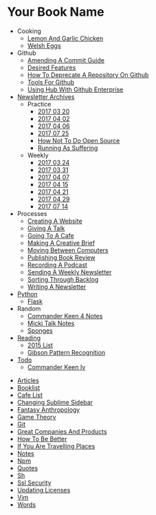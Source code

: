 # Your Book Name

- Cooking
  * [Lemon And Garlic Chicken](cooking/lemon-and-garlic-chicken.md)
  * [Welsh Eggs](cooking/welsh-eggs.md)
- Github
  * [Amending A Commit Guide](github/amending-a-commit-guide.md)
  * [Desired Features](github/desired-features.md)
  * [How To Deprecate A Repository On Github](github/how-to-deprecate-a-repository-on-github.md)
  * [Tools For Github](github/tools-for-github.md)
  * [Using Hub With Github Enterprise](github/using-hub-with-github-enterprise.md)
- [Newsletter Archives](newsletter-archives/README.md)
  - Practice
    * [2017 03 20](newsletter-archives/practice/2017-03-20.md)
    * [2017 04 02](newsletter-archives/practice/2017-04-02.md)
    * [2017 04 06](newsletter-archives/practice/2017-04-06.md)
    * [2017 07 25](newsletter-archives/practice/2017-07-25.md)
    * [How Not To Do Open Source](newsletter-archives/practice/how-not-to-do-open-source.md)
    * [Running As Suffering](newsletter-archives/practice/running-as-suffering.md)
  - Weekly
    * [2017 03 24](newsletter-archives/weekly/2017-03-24.md)
    * [2017 03 31](newsletter-archives/weekly/2017-03-31.md)
    * [2017 04 07](newsletter-archives/weekly/2017-04-07.md)
    * [2017 04 15](newsletter-archives/weekly/2017-04-15.md)
    * [2017 04 21](newsletter-archives/weekly/2017-04-21.md)
    * [2017 04 29](newsletter-archives/weekly/2017-04-29.md)
    * [2017 07 14](newsletter-archives/weekly/2017-07-14.md)
- Processes
  * [Creating A Website](processes/creating-a-website.md)
  * [Giving A Talk](processes/giving-a-talk.md)
  * [Going To A Cafe](processes/going-to-a-cafe.md)
  * [Making A Creative Brief](processes/making-a-creative-brief.md)
  * [Moving Between Computers](processes/moving-between-computers.md)
  * [Publishing Book Review](processes/publishing-book-review.md)
  * [Recording A Podcast](processes/recording-a-podcast.md)
  * [Sending A Weekly Newsletter](processes/sending-a-weekly-newsletter.md)
  * [Sorting Through Backlog](processes/sorting-through-backlog.md)
  * [Writing A Newsletter](processes/writing-a-newsletter.md)
- [Python](python/README.md)
  * [Flask](python/flask.md)
- Random
  * [Commander Keen 4 Notes](random/commander-keen-4-notes.md)
  * [Micki Talk Notes](random/micki-talk-notes.md)
  * [Sponges](random/sponges.md)
- [Reading](reading/README.md)
  * [2015 List](reading/2015-list.md)
  * [Gibson Pattern Recognition](reading/gibson-pattern-recognition.md)
- [Todo](todo/README.md)
  * [Commander Keen Iv](todo/commander_keen_iv.md)
* [Articles](articles.md)
* [Booklist](booklist.md)
* [Cafe List](cafe_list.md)
* [Changing Sublime Sidebar](changing-sublime-sidebar.md)
* [Fantasy Anthropology](fantasy-anthropology.md)
* [Game Theory](game-theory.md)
* [Git](git.md)
* [Great Companies And Products](great-companies-and-products.md)
* [How To Be Better](how-to-be-better.md)
* [If You Are Travelling Places](if-you-are-travelling-places.md)
* [Notes](notes.md)
* [Npm](npm.md)
* [Quotes](quotes.md)
* [Sh](sh.md)
* [Ssl Security](ssl-security.md)
* [Updating Licenses](updating-licenses.md)
* [Vim](vim.md)
* [Words](words.md)
